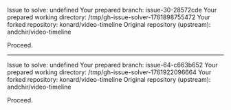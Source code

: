Issue to solve: undefined
Your prepared branch: issue-30-28572cde
Your prepared working directory: /tmp/gh-issue-solver-1761898755472
Your forked repository: konard/video-timeline
Original repository (upstream): andchir/video-timeline

Proceed.

---

Issue to solve: undefined
Your prepared branch: issue-64-c663b652
Your prepared working directory: /tmp/gh-issue-solver-1761922096664
Your forked repository: konard/video-timeline
Original repository (upstream): andchir/video-timeline

Proceed.